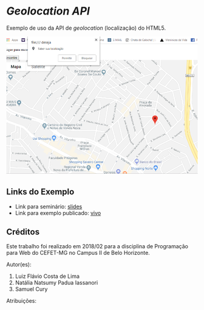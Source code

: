 # _Geolocation API_

Exemplo de uso da API de _geolocation_ (localização) do HTML5.

![](images/screenshot.png)


## Links do Exemplo

- Link para seminário: [slides]
- Link para exemplo publicado: [vivo]
## Créditos

Este trabalho foi realizado em 2018/02 para a disciplina de Programação para Web do CEFET-MG no Campus II de Belo Horizonte.

Autor(es):

1. Luiz Flávio Costa de Lima 
2. Natália Natsumy Padua Iassanori
3. Samuel Cury

Atribuições:

[slides]: https://github.com/nnatsumy/reveal.js/blob/master/index.html
[vivo]: https://fegemo.github.io/cefet-web-weblot/apis/geolocation/